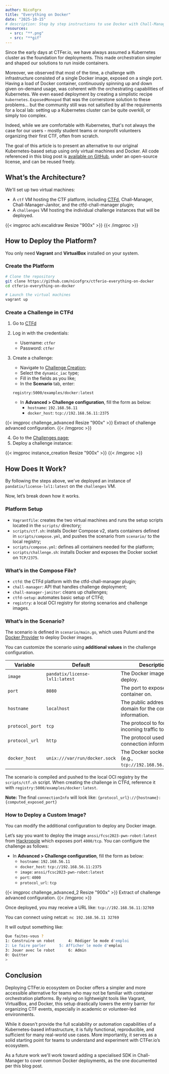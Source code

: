 ```yaml
---
author: NicoFgrx
title: "Everything on Docker"
date: "2025-10-15"
# description: Step by step instructions to use Docker with Chall-Manager, for begginers.
resources:
  - src: "**.png"
  - src: "**gif"
---
```


Since the early days at CTFer.io, we have always assumed a Kubernetes cluster as the foundation for deployments. This made orchestration simpler and shaped our solutions to run inside containers.

Moreover, we observed that most of the time, a challenge with infrastructure consisted of a single Docker image, exposed on a single port.
Having a load of Docker container, continuously spinning up and down given on-demand usage, was coherent with the orchestrating capabilities of Kubernetes.
We even eased deployment by creating a simplistic recipe `kubernetes.ExposedMonopod` that was the cornerstone solution to these problems... but the community still was not satisfied by all the requirements for a local lab: setting up a Kubernetes cluster can be quite overkill, or simply too complex.

Indeed, while we are comfortable with Kubernetes, that's not always the case for our users - mostly student teams or nonprofit volunteers organizing their first CTF, often from scratch.

The goal of this article is to present an alternative to our original Kubernetes-based setup using only virtual machines and Docker. All code referenced in this blog post is [available on GitHub](https://github.com/nicofgrx/ctferio-everything-on-docker), under an open-source license, and can be reused freely.

## What’s the Architecture?

We'll set up two virtual machines:

- A `ctf` VM hosting the CTF platform, including [CTFd](https://github.com/ctfd/ctfd), Chall-Manager, Chall-Manager-Janitor, and the ctfd-chall-manager plugin;
- A `challenges` VM hosting the individual challenge instances that will be deployed.

{{< imgproc achi.excalidraw Resize "900x" >}}
{{< /imgproc >}}


## How to Deploy the Platform?

You only need **Vagrant** and **VirtualBox** installed on your system.

### Create the Platform

```bash
# Clone the repository
git clone https://github.com/nicofgrx/ctferio-everything-on-docker
cd ctferio-everything-on-docker

# Launch the virtual machines
vagrant up
``` 

### Create a Challenge in CTFd

1. Go to [CTFd](http://192.168.56.10:8000)

2. Log in with the credentials:
   - Username: `ctfer`
   - Password: `ctfer`

3. Create a challenge:
   - Navigate to [Challenge Creation](http://192.168.56.10:8000/admin/challenges/new);
   - Select the `dynamic_iac` type;
   - Fill in the fields as you like;
   - In the **Scenario** tab, enter:
    ```
    registry:5000/examples/docker:latest
    ```
   - In **Advanced > Challenge configuration**, fill the form as below:
      - `hostname`: `192.168.56.11`
      - `docker_host`: `tcp://192.168.56.11:2375`

{{< imgproc challenge_advanced Resize "900x" >}}
Extract of challenge advanced configuration. 
{{< /imgproc >}}

4. Go to the [Challenges page](http://192.168.56.10:8000/challenges);
5. Deploy a challenge instance:

{{< imgproc instance_creation Resize "900x" >}}
{{< /imgproc >}}

## How Does It Work?

By following the steps above, we've deployed an instance of `pandatix/license-lvl1:latest` on the `challenges` VM.

Now, let’s break down how it works.

### Platform Setup

- `Vagrantfile`: creates the two virtual machines and runs the setup scripts located in the `scripts/` directory;
- `scripts/ctf.sh`: installs Docker Compose v2, starts containers defined in `scripts/compose.yml`, and pushes the scenario from `scenario/` to the local registry;
- `scripts/compose.yml`: defines all containers needed for the platform;
- `scripts/challenge.sh`: installs Docker and exposes the Docker socket on `TCP/2375`.

### What’s in the Compose File?

- `ctfd`: the CTFd platform with the ctfd-chall-manager plugin;
- `chall-manager`: API that handles challenge deployment;
- `chall-manager-janitor`: cleans up challenges;
- `ctfd-setup`: automates basic setup of CTFd;
- `registry`: a local OCI registry for storing scenarios and challenge images.

### What’s in the Scenario?

The scenario is defined in `scenario/main.go`, which uses Pulumi and the [Docker Provider](https://www.pulumi.com/registry/packages/docker/) to deploy Docker images.

You can customize the scenario using **additional values** in the challenge configuration.

| Variable        | Default                        | Description                                                  |
|-----------------|--------------------------------|--------------------------------------------------------------|
| `image`         | `pandatix/license-lvl1:latest` | The Docker image to deploy.                                  |
| `port`          | `8080`                         | The port to expose the container on.                         |
| `hostname`      | `localhost`                    | The public address or domain for the connection information. |
| `protocol_port` | `tcp`                          | The protocol to forward incoming traffic to.                 |
| `protocol_url`  | `http`                         | The protocol used in the connection information.             |
| `docker_host`   | `unix:///var/run/docker.sock`  | The Docker socket URI (e.g., `tcp://192.168.56.11:2375`).    |

The scenario is compiled and pushed to the local OCI registry by the `scripts/ctf.sh` script. When creating the challenge in CTFd, reference it with `registry:5000/examples/docker:latest`.

**Note:** The final `connectionInfo` will look like: `{protocol_url}://{hostname}:{computed_exposed_port}`

### How to Deploy a Custom Image?

You can modify the additional configuration to deploy any Docker image.

Let’s say you want to deploy the image `anssi/fcsc2023-pwn-robot:latest` from [Hackropole](https://hackropole.fr/fr/) which exposes port `4000/tcp`. You can configure the challenge as follows:
   - In **Advanced > Challenge configuration**, fill the form as below:
      - `hostname`: `192.168.56.11`
      - `docker_host`: `tcp://192.168.56.11:2375`
      - `image`: `anssi/fcsc2023-pwn-robot:latest`
      - `port`: `4000`
      - `protocol_url`: `tcp`

{{< imgproc challenge_advanced_2 Resize "900x" >}}
Extract of challenge advanced configuration. 
{{< /imgproc >}}

Once deployed, you may receive a URL like: `tcp://192.168.56.11:32769`

You can connect using netcat: `nc 192.168.56.11 32769`

It will output something like:
```bash
Que faites-vous ?
1: Construire un robot		4: Rédiger le mode d'emploi
2: Le faire parler		5: Afficher le mode d'emploi
3: Jouer avec le robot		6: Admin
0: Quitter
> 
```

## Conclusion

Deploying CTFer.io ecosystem on Docker offers a simpler and more accessible alternative for teams who may not be familiar with container orchestration platforms. By relying on lightweight tools like Vagrant, VirtualBox, and Docker, this setup drastically lowers the entry barrier for organizing CTF events, especially in academic or volunteer-led environments.

While it doesn't provide the full scalability or automation capabilities of a Kubernetes-based infrastructure, it is fully functional, reproducible, and sufficient for many real-world use cases. More importantly, it serves as a solid starting point for teams to understand and experiment with CTFer.io’s ecosystem.

As a future work we'll work toward adding a specialised SDK in Chall-Manager to cover common Docker deployments, as the one documented per this blog post.
